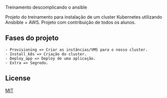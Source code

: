 Treinamento descomplicando o ansible


Projeto do treinamento para instalação de um cluster Kubernetes utilizando Ansbible + AWS.
Projeto com contribuição de todos os alunos.

## Fases do projeto
```
- Provisioning => Criar as instâncias/VMS para o nosso cluster.
- Install_k8s => Criação do cluster.
- Deploy_app => Deploy de uma aplicação.
- Extra => Segredo.
```



## License
[MIT](https://choosealicense.com/licenses/mit/)
